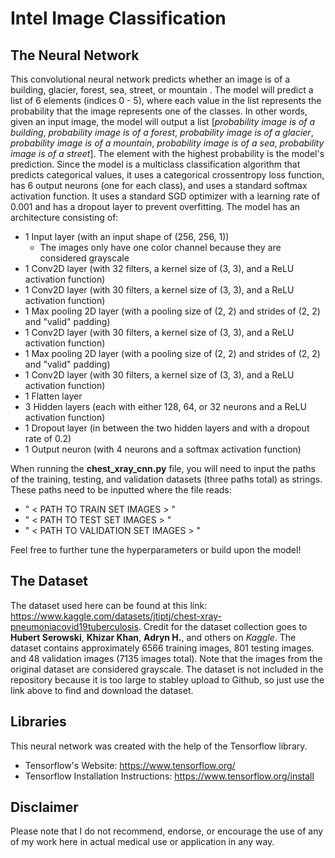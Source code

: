 # Intel Image Classification

## The Neural Network
This convolutional neural network predicts whether an image is of a building, glacier, forest, sea, street, or mountain . The model will predict a list of 6 elements (indices 0 - 5), where each value in the list represents the probability that the image represents one of the classes. In other words, given an input image, the model will output a list [*probability image is of a building*, *probability image is of a forest*, *probability image is of a glacier*, *probability image is of a mountain*, *probability image is of a sea*, *probability image is of a street*]. The element with the highest probability is the model's prediction. Since the model is a multiclass classification algorithm that predicts categorical values, it uses a categorical crossentropy loss function, has 6 output neurons (one for each class), and uses a standard softmax activation function. It uses a standard SGD optimizer with a learning rate of 0.001 and has a dropout layer to prevent overfitting. The model has an architecture consisting of:
- 1 Input layer (with an input shape of (256, 256, 1))
    * The images only have one color channel because they are considered grayscale
- 1 Conv2D layer (with 32 filters, a kernel size of (3, 3), and a ReLU activation function)
- 1 Conv2D layer (with 30 filters, a kernel size of (3, 3), and a ReLU activation function)
- 1 Max pooling 2D layer (with a pooling size of (2, 2) and strides of (2, 2) and "valid" padding)
- 1 Conv2D layer (with 30 filters, a kernel size of (3, 3), and a ReLU activation function)
- 1 Max pooling 2D layer (with a pooling size of (2, 2) and strides of (2, 2) and "valid" padding)
- 1 Conv2D layer (with 30 filters, a kernel size of (3, 3), and a ReLU activation function)
- 1 Flatten layer
- 3 Hidden layers (each with either 128, 64, or 32 neurons and a ReLU activation function)
- 1 Dropout layer (in between the two hidden layers and with a dropout rate of 0.2)
- 1 Output neuron (with 4 neurons and a softmax activation function)

When running the **chest_xray_cnn.py** file, you will need to input the paths of the training, testing, and validation datasets (three paths total) as strings. These paths need to be inputted where the file reads:
- " < PATH TO TRAIN SET IMAGES > " 
- " < PATH TO TEST SET IMAGES > "
- " < PATH TO VALIDATION SET IMAGES > " 

Feel free to further tune the hyperparameters or build upon the model!

## The Dataset
The dataset used here can be found at this link: https://www.kaggle.com/datasets/jtiptj/chest-xray-pneumoniacovid19tuberculosis. Credit for the dataset collection goes to **Hubert Serowski**, **Khizar Khan**, **Adryn H.**, and others on *Kaggle*. The dataset contains approximately 6566 training images, 801 testing images. and 48 validation images (7135 images total). Note that the images from the original dataset are considered grayscale. The dataset is not included in the repository because it is too large to stabley upload to Github, so just use the link above to find and download the dataset.

## Libraries
This neural network was created with the help of the Tensorflow library.
- Tensorflow's Website: https://www.tensorflow.org/
- Tensorflow Installation Instructions: https://www.tensorflow.org/install

## Disclaimer
Please note that I do not recommend, endorse, or encourage the use of any of my work here in actual medical use or application in any way. 

